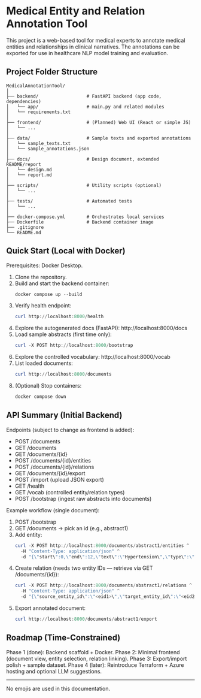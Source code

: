 # Medical Entity and Relation Annotation Tool

This project is a web-based tool for medical experts to annotate medical entities and relationships in clinical narratives. The annotations can be exported for use in healthcare NLP model training and evaluation.

## Project Folder Structure

```
MedicalAnnotationTool/
│
├── backend/                  # FastAPI backend (app code, dependencies)
│   └── app/                  # main.py and related modules
│   └── requirements.txt
│
├── frontend/                 # (Planned) Web UI (React or simple JS)
│   └── ...
│
├── data/                     # Sample texts and exported annotations
│   └── sample_texts.txt
│   └── sample_annotations.json
│
├── docs/                     # Design document, extended README/report
│   └── design.md
│   └── report.md
│
├── scripts/                  # Utility scripts (optional)
│   └── ...
│
├── tests/                    # Automated tests
│   └── ...
│
├── docker-compose.yml        # Orchestrates local services
├── Dockerfile                # Backend container image
├── .gitignore
└── README.md
```

## Quick Start (Local with Docker)

Prerequisites: Docker Desktop.

1. Clone the repository.
2. Build and start the backend container:
	```powershell
	docker compose up --build
	```
3. Verify health endpoint:
	```powershell
	curl http://localhost:8000/health
	```
4. Explore the autogenerated docs (FastAPI): http://localhost:8000/docs
5. Load sample abstracts (first time only):
	```powershell
	curl -X POST http://localhost:8000/bootstrap
	```
6. Explore the controlled vocabulary: http://localhost:8000/vocab
7. List loaded documents:
	```powershell
	curl http://localhost:8000/documents
	```
8. (Optional) Stop containers:
	```powershell
	docker compose down
	```

## API Summary (Initial Backend)
Endpoints (subject to change as frontend is added):
- POST /documents
- GET /documents
- GET /documents/{id}
- POST /documents/{id}/entities
- POST /documents/{id}/relations
- GET /documents/{id}/export
- POST /import (upload JSON export)
- GET /health
- GET /vocab (controlled entity/relation types)
- POST /bootstrap (ingest raw abstracts into documents)

Example workflow (single document):
1. POST /bootstrap
2. GET /documents -> pick an id (e.g., abstract1)
3. Add entity:
	```powershell
	curl -X POST http://localhost:8000/documents/abstract1/entities ^
	  -H "Content-Type: application/json" ^
	  -d "{\"start\":0,\"end\":12,\"text\":\"Hypertension\",\"type\":\"Disease\"}"
	```
4. Create relation (needs two entity IDs — retrieve via GET /documents/{id}):
	```powershell
	curl -X POST http://localhost:8000/documents/abstract1/relations ^
	  -H "Content-Type: application/json" ^
	  -d "{\"source_entity_id\":\"<eid1>\",\"target_entity_id\":\"<eid2>\",\"relation_type\":\"treats\"}"
	```
5. Export annotated document:
	```powershell
	curl http://localhost:8000/documents/abstract1/export
	```

## Roadmap (Time-Constrained)
Phase 1 (done): Backend scaffold + Docker.
Phase 2: Minimal frontend (document view, entity selection, relation linking).
Phase 3: Export/import polish + sample dataset.
Phase 4 (later): Reintroduce Terraform + Azure hosting and optional LLM suggestions.

---
No emojis are used in this documentation.
